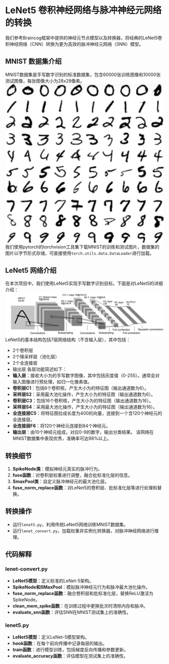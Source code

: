 # LeNet5 卷积神经网络与脉冲神经元网络的转换

我们参考Braincog框架中提供的神经元节点模型以及转换器，将经典的LeNet5卷积神经网络（CNN）转换为更为高效的脉冲神经元网络（SNN）模型。


## MNIST 数据集介绍
MNIST数据集是手写数字识别的标准数据集，包含60000张训练图像和10000张测试图像，每张图像大小为28x28像素。
![MNIST 数据集示例](https://raw.githubusercontent.com/zq111724/pic/main/2.png)
我们使用pytorch的torchvision工具集下载MNIST的训练和测试图片，数据集的图片以字节形式存储，可直接使用`torch.utils.data.DataLoader`进行加载。

## LeNet5 网络介绍
在本次项目中，我们使用LeNet5实现手写数字识别目标。下面是对LeNet5的详细介绍：
![LeNet5 架构](https://raw.githubusercontent.com/zq111724/pic/main/1.png)
LeNet5的基本结构包括7层网络结构（不含输入层），其中包括：
- 2个卷积层
- 2个降采样层（池化层）
- 2个全连接层
- 输出层
各层功能简述如下：
- **输入层**：接收大小为的手写数字图像，其中包括灰度值（0-255）。通常会对输入图像进行预处理，如归一化像素值。
- **卷积层C1**：包括6个卷积核，产生大小为的特征图（输出通道数为6）。
- **采样层S2**：采用最大池化操作，产生大小为的特征图（输出通道数为6）。
- **卷积层C3**：包括16个卷积核，产生大小为的特征图（输出通道数为16）。
- **采样层S4**：采用最大池化操作，产生大小为的特征图（输出通道数为16）。
- **全连接层C5**：将特征图拉成长度为400的向量，连接到一个含120个神经元的全连接层。
- **全连接层F6**：将120个神经元连接到84个神经元。
- **输出层**：由10个神经元组成，对应0-9的数字，输出分类结果。
该网络在MNIST数据集中表现优秀，准确率可达98%以上。

## 转换细节
1. **SpikeNode类**：模拟神经元真实的脉冲行为。
2. **fuse函数**：对卷积层权重进行调整，融合批标准化层的信息。
3. **SmaxPool类**：自定义脉冲神经元的最大池化层。
4. **fuse_norm_replace函数**：对LeNet5的卷积层、批标准化层等进行处理和替换。

## 转换操作
- 运行`lenet5.py`，利用传统LeNet5网络训练MNIST数据集。
- 运行`lenet_convert.py`，加载权重并实例化转换器，对脉冲神经网络进行推理。

## 代码解释

### lenet-convert.py
- **LeNet5模型**：定义标准的LeNet-5架构。
- **SpikeNode和SMaxPool**：模拟脉冲神经元行为和脉冲最大池化操作。
- **fuse_norm_replace函数**：融合卷积层和批标准化层，替换ReLU激活为SpikeNode。
- **clean_mem_spike函数**：在训练过程中更换批次时清除内存和脉冲。
- **evaluate_snn函数**：评估SNN在MNIST测试集上的准确性。

### lenet5.py
- **LeNet5模型**：定义LeNet-5模型架构。
- **hook函数**：在每个前向传播中记录每层的输出。
- **train函数**：进行模型训练，包括梯度反向传播和参数更新。
- **evaluate_accuracy函数**：评估模型在测试集上的准确性。
